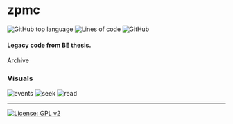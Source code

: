 # zpmc
![GitHub top language](https://img.shields.io/github/languages/top/pak-center/zpmc?style=plastic)
![Lines of code](https://img.shields.io/tokei/lines/github/pak-center/zpmc?label=total%20lines%20of%20code&style=plastic)
![GitHub](https://img.shields.io/github/license/pak-center/zpmc?style=plastic)
#### Legacy code from BE thesis.
Archive
### Visuals
![events](https://user-images.githubusercontent.com/125362872/224530851-0768f86d-ddd7-4c0b-87a1-1a8147a73cec.jpg)
![seek](https://user-images.githubusercontent.com/125362872/224530858-dce31fa6-b90c-4e37-a54e-9b576cf921e2.jpg)
![read](https://user-images.githubusercontent.com/125362872/224530861-8911ed2f-612c-42b4-8e35-3b1cb267f536.jpg)

---

[![License: GPL v2](https://img.shields.io/badge/License-GPL_v2-blue.svg)](https://www.gnu.org/licenses/old-licenses/gpl-2.0.en.html)
